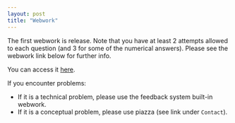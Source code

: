 ```yaml
---
layout: post
title: "Webwork"
---
```



The first webwork is release. Note that you have at least 2 attempts allowed to each question (and 3 for some of the numerical answers). Please see the webwork link below for further info.

You can access it [here](https://webwork.elearning.ubc.ca/webwork2/STAT302-101_2014W1/).

If you encounter problems:

- If it is a technical problem, please use the feedback system built-in webwork.
- If it is a conceptual problem, please use piazza (see link under ``Contact``).



